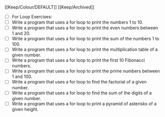 [[Keep/Colour/DEFAULT]] [[Keep/Archived]] 

- [ ] For Loop Exercises:
- [ ] Write a program that uses a for loop to print the numbers 1 to 10.
- [ ] Write a program that uses a for loop to print the even numbers between 1 and 20.
- [ ] Write a program that uses a for loop to print the sum of the numbers 1 to 100.
- [ ] Write a program that uses a for loop to print the multiplication table of a given number.
- [ ] Write a program that uses a for loop to print the first 10 Fibonacci numbers.
- [ ] Write a program that uses a for loop to print the prime numbers between 1 and 100.
- [ ] Write a program that uses a for loop to find the factorial of a given number.
- [ ] Write a program that uses a for loop to find the sum of the digits of a given number.
- [ ] Write a program that uses a for loop to print a pyramid of asterisks of a given height.
